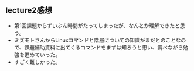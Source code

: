 ## lecture2感想
- 第1回課題からずいぶん時間がたってしまったが、なんとか理解できたと思う。
- ミズモトさんからLinuxコマンドと階層についての知識がまだとのことなので、課題補助資料に出てくるコマンドをまずは知ろうと思い、調べながら勉強を進めていった。
- すごく難しかった。